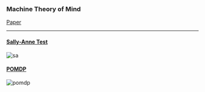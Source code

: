 ### Machine Theory of Mind

[Paper](https://arxiv.org/pdf/1802.07740.pdf)


---

#### [Sally-Anne Test](https://en.wikipedia.org/wiki/Sally%E2%80%93Anne_test)
![sa](https://i.pinimg.com/originals/92/97/bf/9297bf596fff57081dc91a50cc98581c.jpg)

#### [POMDP](https://en.wikipedia.org/wiki/Partially_observable_Markov_decision_process)
![pomdp](https://pbs.twimg.com/media/CQcqcyoUYAAFWVv.png)
